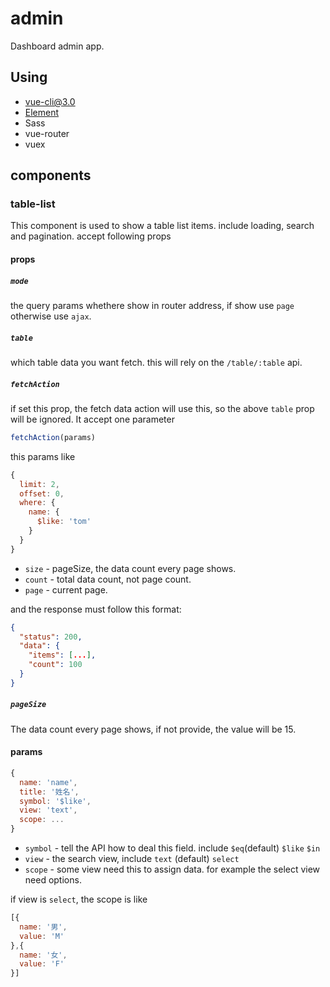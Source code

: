 # admin

Dashboard admin app.

## Using

- [vue-cli@3.0](https://github.com/vuejs/vue-cli)
- [Element](https://github.com/ElemeFE/element)
- Sass
- vue-router
- vuex

## components

### table-list

This component is used to show a table list items. include loading, search and pagination. accept following props

#### props

##### `mode`
the query params whethere show in router address, if show use `page` otherwise use `ajax`.

##### `table`
which table data you want fetch. this will rely on the `/table/:table` api.

##### `fetchAction`
if set this prop, the fetch data action will use this, so the above `table` prop will be ignored. It accept one parameter

```js
fetchAction(params)
```
this params like

```js
{
  limit: 2,
  offset: 0,
  where: {
    name: {
      $like: 'tom'
    }
  }
}
```
- `size` - pageSize, the data count every page shows.
- `count` - total data count, not page count.
- `page` - current page.

and the response must follow this format:

```json
{
  "status": 200,
  "data": {
    "items": [...],
    "count": 100
  }
}
```

##### `pageSize`

The data count every page shows, if not provide, the value will be 15.


#### params

```js
{
  name: 'name',
  title: '姓名',
  symbol: '$like',
  view: 'text',
  scope: ...
}
```

- `symbol` - tell the API how to deal this field. include `$eq`(default)  `$like` `$in`
- `view` -  the search view, include `text` (default) `select`
- `scope` - some view need this to assign data. for example the select view need options.

if view is `select`, the scope is like

```js
[{
  name: '男',
  value: 'M'
},{
  name: '女',
  value: 'F'
}]
```
